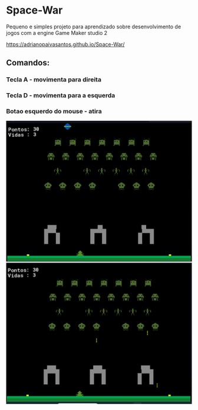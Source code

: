 # Space-War
Pequeno e simples projeto para aprendizado sobre desenvolvimento de jogos com a engine Game Maker studio 2

https://adrianopaivasantos.github.io/Space-War/

## Comandos:
### Tecla A - movimenta para direita
### Tecla D - movimenta para a esquerda
### Botao esquerdo do mouse - atira

![Captura de tela](https://github.com/AdrianoPaivaSantos/Space-War/blob/main/Screenshoots%20Space%20war/Captura%20de%20Tela%20(25).png)
![Captura de tela](https://github.com/AdrianoPaivaSantos/Space-War/blob/main/Screenshoots%20Space%20war/Captura%20de%20Tela%20(24).png)
